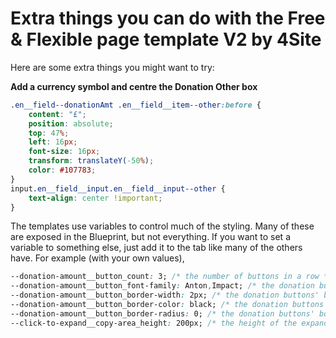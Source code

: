 # Extra things you can do with the Free & Flexible page template V2 by 4Site
Here are some extra things you might want to try:

**Add a currency symbol and centre the Donation Other box**

```css
.en__field--donationAmt .en__field__item--other:before {
    content: "£";
    position: absolute;
    top: 47%;
    left: 16px;
    font-size: 16px;
    transform: translateY(-50%);
    color: #107783;
}
input.en__field__input.en__field__input--other {
	text-align: center !important;
}
 ```
 
 The templates use variables to control much of the styling. Many of these are exposed in the Blueprint, but not everything. 
 If you want to set a variable to something else, just add it to the <body> tab like many of the others have. 
 For example (with your own values), 

  ```css
--donation-amount__button_count: 3; /* the number of buttons in a row */
--donation-amount__button_font-family: Anton,Impact; /* the donation buttons' font */
--donation-amount__button_border-width: 2px; /* the donation buttons' border width */
--donation-amount__button_border-color: black; /* the donation buttons' border color */
--donation-amount__button_border-radius: 0; /* the donation buttons' border radius */
--click-to-expand__copy-area_height: 200px; /* the height of the expandable readmore area */
 ```
